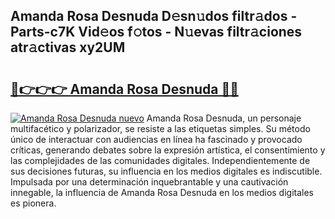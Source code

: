 ## Amanda Rosa Desnuda D𝚎sn𝚞dos filtr𝚊dos - Parts-c7K Vid𝚎os f𝚘tos - N𝚞evas filtr𝚊ciones atr𝚊ctivas xy2UM

# <h2><a href="http://mbe0a05.tromn.icu/?c=Amanda+Rosa+Desnuda">🔗👉👉👉 Amanda Rosa Desnuda 🔗🔗</a></h2>

[![Amanda Rosa Desnuda nuevo](https://i.imgur.com/pEAQMta.gif)](http://mbe0a05.tromn.icu/?c=Amanda+Rosa+Desnuda)
Amanda Rosa Desnuda, un personaje multifacético y polarizador, se resiste a las etiquetas simples. Su método único de interactuar con audiencias en línea ha fascinado y provocado críticas, generando debates sobre la expresión artística, el consentimiento y las complejidades de las comunidades digitales. Independientemente de sus decisiones futuras, su influencia en los medios digitales es indiscutible. Impulsada por una determinación inquebrantable y una cautivación innegable, la influencia de Amanda Rosa Desnuda en los medios digitales es pionera.
